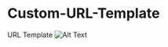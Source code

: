 # Custom-URL-Template
URL Template
![Alt Text](https://camo.githubusercontent.com/d4887359709fb749264e37a484fbd51ebdc70a8da12e35f6abcc4ec74ad139b3/68747470733a2f2f632e74656e6f722e636f6d2f783876316f4e554f6d673441414141642f7269636b726f6c6c2d726f6c6c2e676966)
